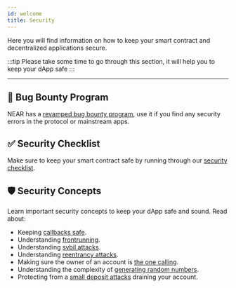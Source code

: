 ```yaml
---
id: welcome
title: Security
---
```


Here you will find information on how to keep your smart contract and decentralized applications secure.

:::tip
Please take some time to go through this section, it will help you to keep your dApp safe
:::

---

## 🐞 Bug Bounty Program

NEAR has a [revamped bug bounty program](./bounty.md), use it if you find any security errors in the protocol or mainstream apps.

## ✅ Security Checklist

Make sure to keep your smart contract safe by running through our [security checklist](./checklist.md).

## 🛡️ Security Concepts

Learn important security concepts to keep your dApp safe and sound.  Read about:

- Keeping [callbacks safe](./callbacks.md).
- Understanding [frontrunning](./frontrunning.md).
- Understanding [sybil attacks](./sybil.md).
- Understanding [reentrancy attacks](./reentrancy.md).
- Making sure the owner of an account is [the one calling](./one_yocto.md).
- Understanding the complexity of [generating random numbers](./random.md).
- Protecting from a [small deposit attacks](./storage.md) draining your account.
